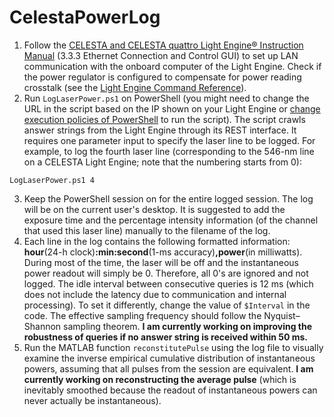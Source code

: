 # CelestaPowerLog
1. Follow the [CELESTA and CELESTA quattro Light Engine® Instruction Manual](https://cms.lumencor.com/system/uploads/fae/file/asset/48/57-10015-F_Celesta_09092021.pdf) (3.3.3 Ethernet Connection and Control GUI) to set up LAN communication with the onboard computer of the Light Engine. Check if the power regulator is configured to compensate for power reading crosstalk (see the [Light Engine Command Reference](https://cms.lumencor.com/system/uploads/fae/file/asset/120/57-10018.pdf)).
2. Run ``LogLaserPower.ps1`` on PowerShell (you might need to change the URL in the script based on the IP shown on your Light Engine or [change execution policies of PowerShell](https://docs.microsoft.com/en-us/powershell/module/microsoft.powershell.core/about/about_execution_policies) to run the script). The script crawls answer strings from the Light Engine through its REST interface. It requires one parameter input to specify the laser line to be logged. For example, to log the fourth laser line (corresponding to the 546-nm line on a CELESTA Light Engine; note that the numbering starts from 0):
```
LogLaserPower.ps1 4
```
3. Keep the PowerShell session on for the entire logged session. The log will be on the current user's desktop. It is suggested to add the exposure time and the percentage intensity information (of the channel that used this laser line) manually to the filename of the log.
4. Each line in the log contains the following formatted information: **hour**(24-h clock)**:min:second**(1-ms accuracy)**,power**(in milliwatts). During most of the time, the laser will be off and the instantaneous power readout will simply be 0. Therefore, all 0's are ignored and not logged. The idle interval between consecutive queries is 12 ms (which does not include the latency due to communication and internal processing). To set it differently, change the value of ``$Interval`` in the code. The effective sampling frequency should follow the Nyquist–Shannon sampling theorem. **I am currently working on improving the robustness of queries if no answer string is received within 50 ms.**
5. Run the MATLAB function ``reconstitutePulse`` using the log file to visually examine the inverse empirical cumulative distribution of instantaneous powers, assuming that all pulses from the session are equivalent. **I am currently working on reconstructing the average pulse** (which is inevitably smoothed because the readout of instantaneous powers can never actually be instantaneous).
